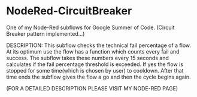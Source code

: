 # NodeRed-CircuitBreaker
One of my Node-Red subflows for Google Summer of Code. (Circuit Breaker pattern implemented...)

DESCRIPTION: This subflow checks the technical fail percentage of a flow. At its optimum use the flow has a function which counts every fail and success. The subflow takes these numbers every 15 seconds and calculates if the fail percentage threshold is exceeded. If yes the flow is stopped for some time(which is chosen by user) to cooldown. After that time ends the subflow gives the flow a go and then the cycle begins again.

(FOR A DETAILED DESCRIPTION PLEASE VISIT MY NODE-RED PAGE)
